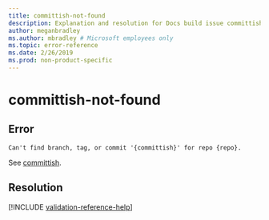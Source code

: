 ```yaml
---
title: committish-not-found
description: Explanation and resolution for Docs build issue committish-not-found
author: meganbradley
ms.author: mbradley # Microsoft employees only
ms.topic: error-reference
ms.date: 2/26/2019
ms.prod: non-product-specific
---
```

# committish-not-found

## Error

`Can't find branch, tag, or commit '{committish}' for repo {repo}.`

See [committish](https://git-scm.com/docs/gitglossary#gitglossary-aiddefcommit-ishacommit-ishalsocommittish).

## Resolution

<!--make sure to add this file to your includes folder and verify the path-->
[!INCLUDE [validation-reference-help](includes/validation-reference-help.md)]
